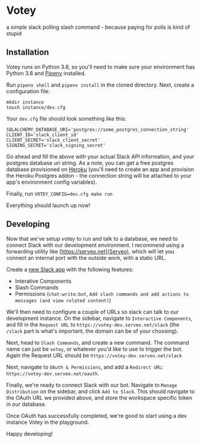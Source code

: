 # Votey

a simple slack polling slash command - because paying for polls is kind of stupid


## Installation
Votey runs on Python 3.8, so you'll need to make sure your environment has Python 3.8 and [Pipenv](https://pipenv.readthedocs.io/en/latest/) installed.

Run `pipenv shell` and `pipenv install` in the cloned directory.
Next, create a configuration file:

```
mkdir instance
touch instance/dev.cfg
```

Your `dev.cfg` file should look something like this:

```
SQLALCHEMY_DATABASE_URI='postgres://some_postgres_connection_string'
CLIENT_ID='slack_client_id'
CLIENT_SECRET='slack_client_secret'
SIGNING_SECRET='slack_signing_secret'
```

Go ahead and fill the above with your actual Slack API information, and your postgres database uri string. As a note, you can get a free postgres database provisioned on [Heroku](http://herokuapp.com) (you'll need to create an app and provision the Heroku Postgres addon - the connection string will be attached to your app's environment config variables).

Finally, run `VOTEY_CONFIG=dev.cfg make run`

Everything should launch up now!

## Developing
Now that we've setup votey to run and talk to a database, we need to connect Slack with our development environment. I recommend using a forwarding utility like [https://serveo.net](Serveo), which will let you connect an internal port with the outside work, with a static URL.

Create a [new Slack app](https://api.slack.com/apps) with the following features:
- Interative Components
- Slash Commands
- Permissions (`chat:write:bot`, `Add slash commands and add actions to messages (and view related content)`)

We'll then need to configure a couple of URLs so slack can talk to our development instance. On the sidebar, navigate to `Interactive Components`, and fill in the `Request URL` to `https://votey-dev.serveo.net/slack` (the `/slack` part is what's important, the domain can be of your choosing).

Next, head to `Slash Commands`, and create a new command. The command name can just be `votey`, or whatever you'd like to use to trigger the bot. Again the Request URL should be `https://votey-dev.serveo.net/slack`

Next, navigate to `OAuth & Permissions`, and add a `Redirect URL`: `https://votey-dev.serveo.net/oauth`.

Finally, we're ready to connect Slack with our bot. Navigate to `Manage Distribution` on the sidebar, and click `Add to Slack`. This should navigate to the OAuth URL we provided above, and store the workspace specific token in our database.

Once OAuth has successfully completed, we're good to start using a dev instance Votey in the playground.

Happy developing!
